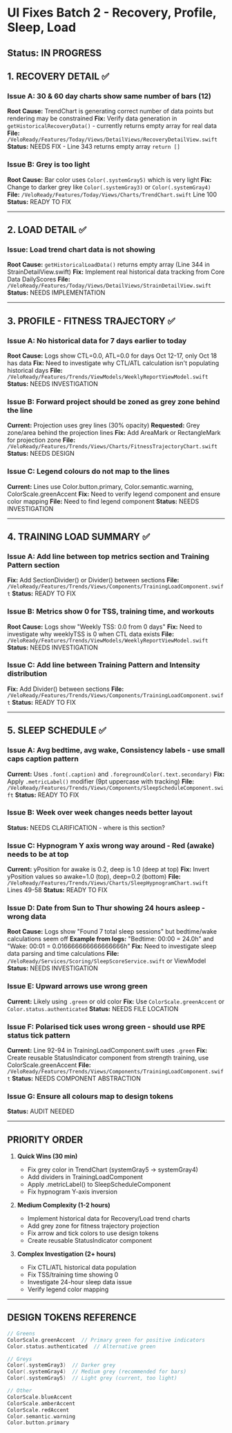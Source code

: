 # UI Fixes Batch 2 - Recovery, Profile, Sleep, Load

## Status: IN PROGRESS

## 1. RECOVERY DETAIL ✅

### Issue A: 30 & 60 day charts show same number of bars (12)
**Root Cause:** TrendChart is generating correct number of data points but rendering may be constrained
**Fix:** Verify data generation in `getHistoricalRecoveryData()` - currently returns empty array for real data
**File:** `/VeloReady/Features/Today/Views/DetailViews/RecoveryDetailView.swift`
**Status:** NEEDS FIX - Line 343 returns empty array `return []`

### Issue B: Grey is too light
**Root Cause:** Bar color uses `Color(.systemGray5)` which is very light
**Fix:** Change to darker grey like `Color(.systemGray3)` or `Color(.systemGray4)`
**File:** `/VeloReady/Features/Today/Views/Charts/TrendChart.swift` Line 100
**Status:** READY TO FIX

---

## 2. LOAD DETAIL ✅

### Issue: Load trend chart data is not showing
**Root Cause:** `getHistoricalLoadData()` returns empty array (Line 344 in StrainDetailView.swift)
**Fix:** Implement real historical data tracking from Core Data DailyScores
**File:** `/VeloReady/Features/Today/Views/DetailViews/StrainDetailView.swift`
**Status:** NEEDS IMPLEMENTATION

---

## 3. PROFILE - FITNESS TRAJECTORY ✅

### Issue A: No historical data for 7 days earlier to today
**Root Cause:** Logs show CTL=0.0, ATL=0.0 for days Oct 12-17, only Oct 18 has data
**Fix:** Need to investigate why CTL/ATL calculation isn't populating historical days
**File:** `/VeloReady/Features/Trends/ViewModels/WeeklyReportViewModel.swift`
**Status:** NEEDS INVESTIGATION

### Issue B: Forward project should be zoned as grey zone behind the line
**Current:** Projection uses grey lines (30% opacity)
**Requested:** Grey zone/area behind the projection lines
**Fix:** Add AreaMark or RectangleMark for projection zone
**File:** `/VeloReady/Features/Trends/Views/Charts/FitnessTrajectoryChart.swift`
**Status:** NEEDS DESIGN

### Issue C: Legend colours do not map to the lines
**Current:** Lines use Color.button.primary, Color.semantic.warning, ColorScale.greenAccent
**Fix:** Need to verify legend component and ensure color mapping
**File:** Need to find legend component
**Status:** NEEDS INVESTIGATION

---

## 4. TRAINING LOAD SUMMARY ✅

### Issue A: Add line between top metrics section and Training Pattern section
**Fix:** Add SectionDivider() or Divider() between sections
**File:** `/VeloReady/Features/Trends/Views/Components/TrainingLoadComponent.swift`
**Status:** READY TO FIX

### Issue B: Metrics show 0 for TSS, training time, and workouts
**Root Cause:** Logs show "Weekly TSS: 0.0 from 0 days"
**Fix:** Need to investigate why weeklyTSS is 0 when CTL data exists
**File:** `/VeloReady/Features/Trends/ViewModels/WeeklyReportViewModel.swift`
**Status:** NEEDS INVESTIGATION

### Issue C: Add line between Training Pattern and Intensity distribution
**Fix:** Add Divider() between sections
**File:** `/VeloReady/Features/Trends/Views/Components/TrainingLoadComponent.swift`
**Status:** READY TO FIX

---

## 5. SLEEP SCHEDULE ✅

### Issue A: Avg bedtime, avg wake, Consistency labels - use small caps caption pattern
**Current:** Uses `.font(.caption)` and `.foregroundColor(.text.secondary)`
**Fix:** Apply `.metricLabel()` modifier (9pt uppercase with tracking)
**File:** `/VeloReady/Features/Trends/Views/Components/SleepScheduleComponent.swift`
**Status:** READY TO FIX

### Issue B: Week over week changes needs better layout
**Status:** NEEDS CLARIFICATION - where is this section?

### Issue C: Hypnogram Y axis wrong way around - Red (awake) needs to be at top
**Current:** yPosition for awake is 0.2, deep is 1.0 (deep at top)
**Fix:** Invert yPosition values so awake=1.0 (top), deep=0.2 (bottom)
**File:** `/VeloReady/Features/Trends/Views/Charts/SleepHypnogramChart.swift` Lines 49-58
**Status:** READY TO FIX

### Issue D: Date from Sun to Thur showing 24 hours asleep - wrong data
**Root Cause:** Logs show "Found 7 total sleep sessions" but bedtime/wake calculations seem off
**Example from logs:** "Bedtime: 00:00 = 24.0h" and "Wake: 00:01 = 0.016666666666666666h"
**Fix:** Need to investigate sleep data parsing and time calculations
**File:** `/VeloReady/Services/Scoring/SleepScoreService.swift` or ViewModel
**Status:** NEEDS INVESTIGATION

### Issue E: Upward arrows use wrong green
**Current:** Likely using `.green` or old color
**Fix:** Use `ColorScale.greenAccent` or `Color.status.authenticated`
**Status:** NEEDS FILE LOCATION

### Issue F: Polarised tick uses wrong green - should use RPE status tick pattern
**Current:** Line 92-94 in TrainingLoadComponent.swift uses `.green`
**Fix:** Create reusable StatusIndicator component from strength training, use ColorScale.greenAccent
**File:** `/VeloReady/Features/Trends/Views/Components/TrainingLoadComponent.swift`
**Status:** NEEDS COMPONENT ABSTRACTION

### Issue G: Ensure all colours map to design tokens
**Status:** AUDIT NEEDED

---

## PRIORITY ORDER

1. **Quick Wins (30 min)**
   - Fix grey color in TrendChart (systemGray5 → systemGray4)
   - Add dividers in TrainingLoadComponent
   - Apply .metricLabel() to SleepScheduleComponent
   - Fix hypnogram Y-axis inversion

2. **Medium Complexity (1-2 hours)**
   - Implement historical data for Recovery/Load trend charts
   - Add grey zone for fitness trajectory projection
   - Fix arrow and tick colors to use design tokens
   - Create reusable StatusIndicator component

3. **Complex Investigation (2+ hours)**
   - Fix CTL/ATL historical data population
   - Fix TSS/training time showing 0
   - Investigate 24-hour sleep data issue
   - Verify legend color mapping

---

## DESIGN TOKENS REFERENCE

```swift
// Greens
ColorScale.greenAccent  // Primary green for positive indicators
Color.status.authenticated  // Alternative green

// Greys
Color(.systemGray3)  // Darker grey
Color(.systemGray4)  // Medium grey (recommended for bars)
Color(.systemGray5)  // Light grey (current, too light)

// Other
ColorScale.blueAccent
ColorScale.amberAccent
ColorScale.redAccent
Color.semantic.warning
Color.button.primary
```
